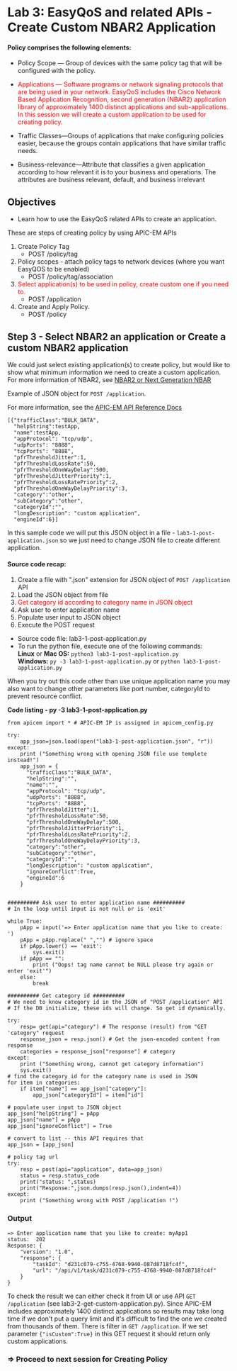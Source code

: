 # Lab 3: EasyQoS and related APIs - Create Custom NBAR2 Application


#### Policy comprises the following elements:

* Policy Scope — Group of devices with the same policy tag that will be configured with the policy.

* <font color='red'>Applications — Software programs or network signaling protocols that are being used in your network. EasyQoS includes the Cisco Network Based Application Recognition, second generation (NBAR2) application library of approximately 1400 distinct applications and sub-applications. In this session we will create a custom application to be used for creating policy.</font>

* Traffic Classes—Groups of applications that make configuring policies easier, because the groups contain applications that have similar traffic needs.

* Business-relevance—Attribute that classifies a given application according to how relevant it is to your business and operations. The attributes are business relevant, default, and business irrelevant


## Objectives
*  Learn how to use the EasyQoS related APIs to create an application.

These are steps of creating policy by using APIC-EM APIs


1. Create Policy Tag
   * POST /policy/tag  
2. Policy scopes - attach policy tags to network devices (where you want EasyQOS to be enabled)
   * POST /policy/tag/association
3. <font color='red'>Select application(s) to be used in policy, create custom one if you need to.</font>
   * POST /application
4. Create and Apply Policy.
   * POST /policy


## Step 3 - Select NBAR2 an application or Create a custom NBAR2 application
We could just select existing application(s) to create policy, but would like to show what minimum information we need to create a custom application.
For more information of NBAR2, see [NBAR2 or Next Generation NBAR](http://www.cisco.com/c/en/us/products/collateral/ios-nx-os-software/network-based-application-recognition-nbar/qa_c67-697963.html)

Example of JSON object for ```POST /application```.

For more information, see the [APIC-EM API Reference Docs](http://devnetapic.cisco.com/)

```
[{"trafficClass":"BULK_DATA",
  "helpString":testApp,
  "name":testApp,
  "appProtocol": "tcp/udp",
  "udpPorts": "8888",
  "tcpPorts": "8888",
  "pfrThresholdJitter":1,
  "pfrThresholdLossRate":50,
  "pfrThresholdOneWayDelay":500,
  "pfrThresholdJitterPriority":1,
  "pfrThresholdLossRatePriority":2,
  "pfrThresholdOneWayDelayPriority":3,
  "category":"other",
  "subCategory":"other",
  "categoryId":"",
  "longDescription": "custom application",           
  "engineId":6}]
```

In this sample code we will put this JSON object in a file -  `lab3-1-post-application.json` so we just need to change JSON file to create different application.

#### Source code recap:
1. Create a file with ".json" extension for JSON object of ```POST /application``` API
2. Load the JSON object from file
3.  <font color='red'>Get category id according to category name in JSON object</font>
4. Ask user to enter application name
5. Populate user input to JSON object
6. Execute the POST request

* Source code file: lab3-1-post-application.py
* To run the python file, execute one of the following commands:<br>
	**Linux** or **Mac OS:**  `python3 lab3-1-post-application.py`<br>
	**Windows:**    `py -3 lab3-1-post-application.py` or `python lab3-1-post-application.py`

When you try out this code other than use unique application name you may also want to change other parameters like port number, categoryId to prevent resource conflict.

**Code listing - py -3 lab3-1-post-application.py**

```
from apicem import * # APIC-EM IP is assigned in apicem_config.py

try:
    app_json=json.load(open("lab3-1-post-application.json", "r"))
except:
    print ("Something wrong with opening JSON file use templete instead!")
    app_json = {
      "trafficClass":"BULK_DATA",
      "helpString":"",
      "name":"",
      "appProtocol": "tcp/udp",
      "udpPorts": "8888",
      "tcpPorts": "8888",
      "pfrThresholdJitter":1,
      "pfrThresholdLossRate":50,
      "pfrThresholdOneWayDelay":500,
      "pfrThresholdJitterPriority":1,
      "pfrThresholdLossRatePriority":2,
      "pfrThresholdOneWayDelayPriority":3,
      "category":"other",
      "subCategory":"other",
      "categoryId":"",
      "longDescription": "custom application",
      "ignoreConflict":True,
      "engineId":6
    }


########## Ask user to enter application name ##########
# In the loop until input is not null or is 'exit'

while True:
    pApp = input('=> Enter application name that you like to create: ')
    pApp = pApp.replace(" ","") # ignore space
    if pApp.lower() == 'exit':
        sys.exit()
    if pApp == "":
        print ("Oops! tag name cannot be NULL please try again or enter 'exit'")
    else:
        break

########## Get category id ##########
# We need to know category id in the JSON of "POST /application" API
# If the DB initialize, these ids will change. So get id dynamically.

try:
    resp= get(api="category") # The response (result) from "GET 'category" request
    response_json = resp.json() # Get the json-encoded content from response
    categories = response_json["response"] # category
except:
    print ("Something wrong, cannot get category information")
    sys.exit()
# find the category id for the category name is used in JSON
for item in categories:
    if item["name"] == app_json["category"]:
        app_json["categoryId"] = item["id"]
        
# populate user input to JSON object
app_json["helpString"] = pApp
app_json["name"] = pApp
app_json["ignoreConflict"] = True

# convert to list -- this API requires that
app_json = [app_json]

# policy tag url
try:
    resp = post(api="application", data=app_json)
    status = resp.status_code
    print("status: ",status)
    print("Response:",json.dumps(resp.json(),indent=4))
except:
    print ("Something wrong with POST /application !")
```

### Output

```
=> Enter application name that you like to create: myApp1
status:  202
Response: {
    "version": "1.0",
    "response": {
        "taskId": "d231c079-c755-4768-9940-087d8718fc4f",
        "url": "/api/v1/task/d231c079-c755-4768-9940-087d8718fc4f"
    }
}
```

To check the result we can either check it from UI or use API  ```GET /application``` (see lab3-2-get-custom-application.py). Since APIC-EM includes approximately 1400 distinct applications so results may take long time if we don't put a query limit and it's difficult to find the one we created from thousands of them. There is filter in ``` GET /application ```. If we set parameter ``` {"isCustom":True} ``` in this GET request it should return only custom applications.

### => Proceed to next session for Creating Policy
